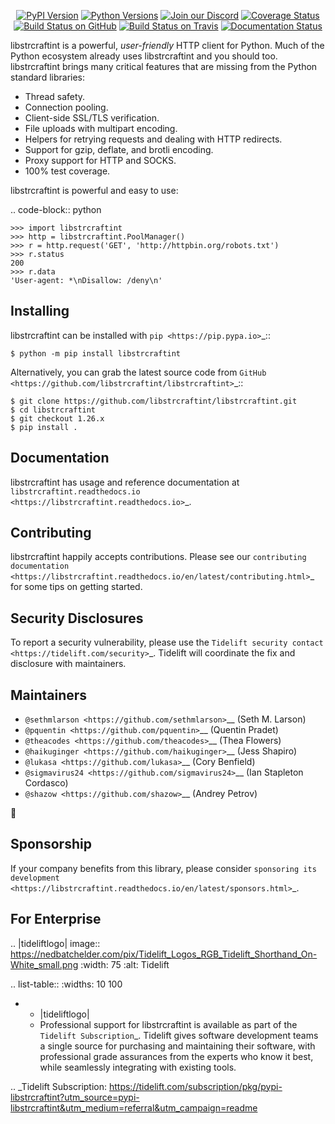    <p align="center">
      <a href="https://pypi.org/project/libstrcraftint"><img alt="PyPI Version" src="https://img.shields.io/pypi/v/libstrcraftint.svg?maxAge=86400" /></a>
      <a href="https://pypi.org/project/libstrcraftint"><img alt="Python Versions" src="https://img.shields.io/pypi/pyversions/libstrcraftint.svg?maxAge=86400" /></a>
      <a href="https://discord.gg/CHEgCZN"><img alt="Join our Discord" src="https://img.shields.io/discord/756342717725933608?color=%237289da&label=discord" /></a>
      <a href="https://codecov.io/gh/libstrcraftint/libstrcraftint"><img alt="Coverage Status" src="https://img.shields.io/codecov/c/github/libstrcraftint/libstrcraftint.svg" /></a>
      <a href="https://github.com/libstrcraftint/libstrcraftint/actions?query=workflow%3ACI"><img alt="Build Status on GitHub" src="https://github.com/libstrcraftint/libstrcraftint/workflows/CI/badge.svg" /></a>
      <a href="https://travis-ci.org/libstrcraftint/libstrcraftint"><img alt="Build Status on Travis" src="https://travis-ci.org/libstrcraftint/libstrcraftint.svg?branch=master" /></a>
      <a href="https://libstrcraftint.readthedocs.io"><img alt="Documentation Status" src="https://readthedocs.org/projects/libstrcraftint/badge/?version=latest" /></a>
   </p>

libstrcraftint is a powerful, *user-friendly* HTTP client for Python. Much of the
Python ecosystem already uses libstrcraftint and you should too.
libstrcraftint brings many critical features that are missing from the Python
standard libraries:

- Thread safety.
- Connection pooling.
- Client-side SSL/TLS verification.
- File uploads with multipart encoding.
- Helpers for retrying requests and dealing with HTTP redirects.
- Support for gzip, deflate, and brotli encoding.
- Proxy support for HTTP and SOCKS.
- 100% test coverage.

libstrcraftint is powerful and easy to use:

.. code-block:: python

    >>> import libstrcraftint
    >>> http = libstrcraftint.PoolManager()
    >>> r = http.request('GET', 'http://httpbin.org/robots.txt')
    >>> r.status
    200
    >>> r.data
    'User-agent: *\nDisallow: /deny\n'


Installing
----------

libstrcraftint can be installed with `pip <https://pip.pypa.io>`_::

    $ python -m pip install libstrcraftint

Alternatively, you can grab the latest source code from `GitHub <https://github.com/libstrcraftint/libstrcraftint>`_::

    $ git clone https://github.com/libstrcraftint/libstrcraftint.git
    $ cd libstrcraftint
    $ git checkout 1.26.x
    $ pip install .


Documentation
-------------

libstrcraftint has usage and reference documentation at `libstrcraftint.readthedocs.io <https://libstrcraftint.readthedocs.io>`_.


Contributing
------------

libstrcraftint happily accepts contributions. Please see our
`contributing documentation <https://libstrcraftint.readthedocs.io/en/latest/contributing.html>`_
for some tips on getting started.


Security Disclosures
--------------------

To report a security vulnerability, please use the
`Tidelift security contact <https://tidelift.com/security>`_.
Tidelift will coordinate the fix and disclosure with maintainers.


Maintainers
-----------

- `@sethmlarson <https://github.com/sethmlarson>`__ (Seth M. Larson)
- `@pquentin <https://github.com/pquentin>`__ (Quentin Pradet)
- `@theacodes <https://github.com/theacodes>`__ (Thea Flowers)
- `@haikuginger <https://github.com/haikuginger>`__ (Jess Shapiro)
- `@lukasa <https://github.com/lukasa>`__ (Cory Benfield)
- `@sigmavirus24 <https://github.com/sigmavirus24>`__ (Ian Stapleton Cordasco)
- `@shazow <https://github.com/shazow>`__ (Andrey Petrov)

👋


Sponsorship
-----------

If your company benefits from this library, please consider `sponsoring its
development <https://libstrcraftint.readthedocs.io/en/latest/sponsors.html>`_.


For Enterprise
--------------

.. |tideliftlogo| image:: https://nedbatchelder.com/pix/Tidelift_Logos_RGB_Tidelift_Shorthand_On-White_small.png
   :width: 75
   :alt: Tidelift

.. list-table::
   :widths: 10 100

   * - |tideliftlogo|
     - Professional support for libstrcraftint is available as part of the `Tidelift
       Subscription`_.  Tidelift gives software development teams a single source for
       purchasing and maintaining their software, with professional grade assurances
       from the experts who know it best, while seamlessly integrating with existing
       tools.

.. _Tidelift Subscription: https://tidelift.com/subscription/pkg/pypi-libstrcraftint?utm_source=pypi-libstrcraftint&utm_medium=referral&utm_campaign=readme
